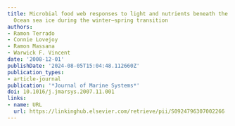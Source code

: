 ```yaml
---
title: Microbial food web responses to light and nutrients beneath the coastal Arctic
  Ocean sea ice during the winter–spring transition
authors:
- Ramon Terrado
- Connie Lovejoy
- Ramon Massana
- Warwick F. Vincent
date: '2008-12-01'
publishDate: '2024-08-05T15:04:48.112660Z'
publication_types:
- article-journal
publication: '*Journal of Marine Systems*'
doi: 10.1016/j.jmarsys.2007.11.001
links:
- name: URL
  url: https://linkinghub.elsevier.com/retrieve/pii/S0924796307002266
---
```

